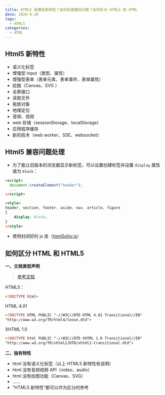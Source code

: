 ```yaml
---
title: HTML5 有哪些新特性？如何处理兼容问题？如何区分 HTML5 和 HTML
date: 2020-9-28
tags:
  - HTML5
categories:
  - HTML
---
```


## Html5 新特性



- 语义化标签
- 增强型 input（类型、属性）
- 增强型表单（表单元素、表单事件、表单属性）
- 绘图（Canvas、SVG ）
- 全屏接口
- 读取文件
- 拖放对象
- 地理定位
- 音频、视频
- web 存储（sessionStorage、localStorage）
- 应用程序缓存
- 新的技术（web worker、SSE、websocket）



## Html5 兼容问题处理



- 为了能让旧版本的浏览器显示新标签，可以设置创建标签并设置 `display` 属性值为 `block`：

```html
<script>
  document.createElement("header");
  ...
</script>

<style>
header, section, footer, aside, nav, article, figure
{
    display: block;
}
</style>
```

- 使用封闭好的 js 库（[html5shiv.js](https://cdn.static.runoob.com/libs/html5shiv/3.7/html5shiv.min.js)）



## 如何区分 HTML 和 HTML5



**一、文档类型声明**



> [参考文档](https://www.runoob.com/tags/tag-doctype.html)



HTML5：



```html
<!DOCTYPE html>
```



HTML 4.01



```html
<!DOCTYPE HTML PUBLIC "-//W3C//DTD HTML 4.01 Transitional//EN"
"http://www.w3.org/TR/html4/loose.dtd">
```



XHTML 1.0



```html
<!DOCTYPE html PUBLIC "-//W3C//DTD XHTML 1.0 Transitional//EN"
"http://www.w3.org/TR/xhtml1/DTD/xhtml1-transitional.dtd">
```



**二、独有特性**



- html 没有语义化标签（以上 HTML5 新特性有说明）
- html 没有音频视频 API（video、audio）
- html 没有绘图功能（Canvas、SVG）
- ……
- “HTML5 新特性”都可以作为区分的参考